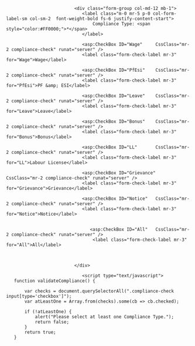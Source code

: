                               <div class="form-group col-md-12 mb-1">
                                 <label class="m-0 mr-5 p-0 col-form-label-sm col-sm-2  font-weight-bold fs-6 justify-content-start">
                                     Compliance Type: <span style="color:#FF0000;">*</span>
                                 </label>

                                 <asp:CheckBox ID="Wage"     CssClass="mr-2 compliance-check" runat="server" />
                                 <label class="form-check-label mr-3" for="Wage">Wage</label>

                                 <asp:CheckBox ID="PfEsi"    CssClass="mr-2 compliance-check" runat="server" />
                                 <label class="form-check-label mr-3" for="PfEsi">PF &amp; ESI</label>

                                 <asp:CheckBox ID="Leave"    CssClass="mr-2 compliance-check" runat="server" />
                                 <label class="form-check-label mr-3" for="Leave">Leave</label>

                                 <asp:CheckBox ID="Bonus"    CssClass="mr-2 compliance-check" runat="server" />
                                 <label class="form-check-label mr-3" for="Bonus">Bonus</label>

                                 <asp:CheckBox ID="LL"       CssClass="mr-2 compliance-check" runat="server" />
                                 <label class="form-check-label mr-3" for="LL">Labour License</label>

                                 <asp:CheckBox ID="Grievance" CssClass="mr-2 compliance-check" runat="server" />
                                 <label class="form-check-label mr-3" for="Grievance">Grievance</label>

                                 <asp:CheckBox ID="Notice"   CssClass="mr-2 compliance-check" runat="server" />
                                 <label class="form-check-label mr-3" for="Notice">Notice</label>
                            
                                  
                                    <asp:CheckBox ID="All"   CssClass="mr-2 compliance-check" runat="server" />
                                     <label class="form-check-label mr-3" for="All">All</label>
                            


                              </div>

                                 <script type="text/javascript">
       function validateCompliance() {
           
           var checks = document.querySelectorAll(".compliance-check input[type='checkbox']");
           var atLeastOne = Array.from(checks).some(cb => cb.checked);

           if (!atLeastOne) {
               alert("Please select at least one Compliance Type.");
               return false; 
           }
           return true; 
       }
   </script>
 
